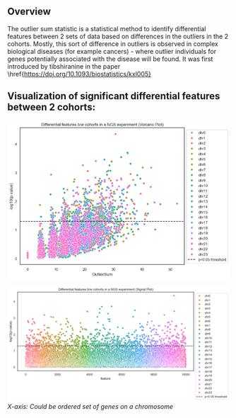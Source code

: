 ## Overview
The outlier sum statistic is a statistical method to identify differential features between 2 sets of data based on differences in the outliers in the 2 cohorts. Mostly, this sort of difference in outliers is observed in complex biological diseases (for example cancers) - where outlier individuals for genes potentially associated with the disease will be found. It was first introduced by tibshiranine in the paper \href{https://doi.org/10.1093/biostatistics/kxl005}


## Visualization of significant differential features between 2 cohorts:

![](images/VolcanoPlot.png)

![](images/ManhattanPlot.png)
*X-axis: Could be ordered set of genes on a chromosome*